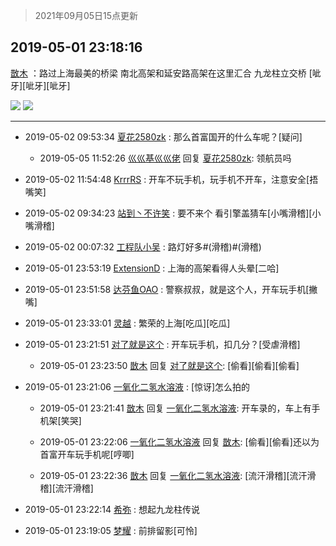 > 2021年09月05日15点更新
<link rel="stylesheet" href="https://cdn.jsdelivr.net/gh/taotie6/sampleJSON@main/css/photo_show.css">


 ## 2019-05-01 23:18:16 

 [㪚木](https://www.coolapk.com/feed/11517299?shareKey=NThkYjU1YzM1YzAzNjEzMTc0Yjc~) ：路过上海最美的桥梁
南北高架和延安路高架在这里汇合
九龙柱立交桥
[呲牙][呲牙][呲牙] 

<div class="album">
<img class="img-item" src="https://image.coolapk.com/feed/2019/0501/23/1081091_3877_4251@672x378.gif" />
<img class="img-item" src="https://image.coolapk.com/feed/2019/0501/23/1081091_3889_2374@672x378.gif" />
</div>

 ------- 

- 2019-05-02 09:53:34 [夏花2580zk](uid=858641) : 那么首富国开的什么车呢？[疑问] 

    - 2019-05-05 11:52:26 [巛巛基巛巛佬](uid=1483975) 回复 [夏花2580zk](uid=858641): 领航员吗 

- 2019-05-02 11:54:48 [KrrrRS](uid=1174265) : 开车不玩手机，玩手机不开车，注意安全[捂嘴笑] 

- 2019-05-02 09:34:23 [站到丶不许笑](uid=1165627) : 要不来个 看引擎盖猜车[小嘴滑稽][小嘴滑稽] 

- 2019-05-02 00:07:32 [工程队小吴](uid=970294) : 路灯好多#(滑稽)#(滑稽) 

- 2019-05-01 23:53:19 [ExtensionD](uid=1353715) : 上海的高架看得人头晕[二哈] 

- 2019-05-01 23:51:58 [达芬鱼OAO](uid=1307401) : 警察叔叔，就是这个人，开车玩手机[撇嘴] 

- 2019-05-01 23:33:01 [灵越](uid=1324630) : 繁荣的上海[吃瓜][吃瓜] 

- 2019-05-01 23:21:51 [对了就是这个](uid=1451911) : 开车玩手机，扣几分？[受虐滑稽] 

    - 2019-05-01 23:23:50 [㪚木](uid=1081091) 回复 [对了就是这个](uid=1451911): [偷看][偷看][偷看] 

- 2019-05-01 23:21:06 [一氧化二氢水溶液](uid=1099070) : [惊讶]怎么拍的 

    - 2019-05-01 23:21:41 [㪚木](uid=1081091) 回复 [一氧化二氢水溶液](uid=1099070): 开车录的，车上有手机架[笑哭] 

    - 2019-05-01 23:22:06 [一氧化二氢水溶液](uid=1099070) 回复 [㪚木](uid=1081091): [偷看][偷看]还以为首富开车玩手机呢[哼唧] 

    - 2019-05-01 23:22:36 [㪚木](uid=1081091) 回复 [一氧化二氢水溶液](uid=1099070): [流汗滑稽][流汗滑稽][流汗滑稽] 

- 2019-05-01 23:22:14 [希弥](uid=784276) : 想起九龙柱传说 

- 2019-05-01 23:19:05 [梦耀](uid=2153097) : 前排留影[可怜] 

